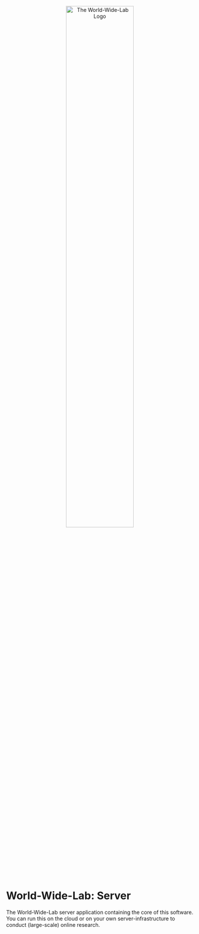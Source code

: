<p align="center">
  <img alt="The World-Wide-Lab Logo" src="../packages/wwl/static/logo.svg" width="60%">
</p>

# World-Wide-Lab: Server

The World-Wide-Lab server application containing the core of this software. You can run this on the cloud or on your own server-infrastructure to conduct (large-scale) online research.
